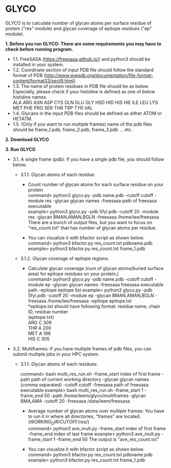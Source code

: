 # GLYCO

GLYCO is to calculate number of glycan atoms per surface residue of protein ("res" module) and glycan coverage of epitope residues ("ep" module).

**1. Before you run GLYCO: There are some requirements you may have to check before running program.<br />**
   - 1.1. FreeSASA (https://freesasa.github.io/) and python3 should be installed in your system.<br />
   - 1.2. Coordinate section of input PDB file should follow the standard format of PDB (http://www.wwpdb.org/documentation/file-format-content/format33/sect9.html).<br />
   - 1.3. The name of protein residues in PDB file should be as below. Especially, please check if your histidine is defined as one of below histidine names.<br />
    ALA ARG ASN ASP CYS GLN GLU GLY HSD HID HIS HIE ILE LEU LYS MET PHE PRO SER THR TRP TYR VAL<br />
   - 1.4. Glycans in the input PDB files should be defined as either ATOM or HETATM.<br />
   - 1.5. (Only if you want to run multiple frames) name of the pdb files should be frame_1.pdb, frame_2.pdb, frame_3.pdb ... etc.

**2. Download GLYCO**

**3. Run GLYCO<br />**
   - 3.1. A single frame (pdb): If you have a single pdb file, you should follow below.<br />
     - 3.1.1. Glycan atoms of each residue:<br />
     
       - Count number of glycan atoms for each surface residue on your protein<br />
       command> python3 glyco.py -pdb name.pdb -cutoff cutoff -module res -glycan glycan names -freesasa path of freesasa executable<br />
       example> python3 glyco.py -pdb 5fyl.pdb -cutoff 20 -module res -glycan BMAN,AMAN,BGLN -freesasa /home/lee/freesasa<br />
       There are a bunch of output files, but you want to focus on "res_count.txt" that has number of glycan atoms per residue.<br />
       
       - You can visualize it with bfactor script as shown below.<br /> 
       command> python3 bfactor.py res_count.txt pdbname.pdb<br />
       example> python3 bfactor.py res_count.txt frame_1.pdb<br />
       
     - 3.1.2. Glycan coverage of epitope regions:<br />
       
       - Calculate glycan coverage (num of glycan atoms/buried surface area) for epitope residues on your protein,)<br />
       command> python3 glyco.py -pdb name.pdb -cutoff cutoff -module ep -glycan glycan names -freesasa freesasa executable path -epitope epitope list
       example> python3 glyco.py -pdb 5fyl.pdb -cutoff 20 -module ep -glycan BMAN,AMAN,BGLN -freesasa /home/lee/freesasa -epitope epitope.txt<br />
       *epitope.txt should have following format: residue name, chain ID, residue number<br />
          (epitope.txt)<br />
          ARG C 309<br />
          THR A 200<br />
          MET A 196<br />
          HIS C 305<br />
 
   - 3.2. Multiframes: If you have multiple frames of pdb files, you can submit multiple jobs in your HPC system. <br />
     - 3.1.1. Glycan atoms of each residues:<br />
     
       command> bash multi_res_run.sh -frame_start index of first frame -path path of current working directory -glycan glycan names (comma separated) -cutoff cutoff -freesasa path of freesasa executable
       example> bash multi_res_run.sh -frame_start 1 -frame_end 50 -path /home/leem/glyco/multiframes -glycan BMA,AMA -cutoff 20 -freesasa /data/leem/freesasa
       
       - Average number of glycan atoms over multiple frames: You have to run it in where all directories, "frames" are located. ($WORKING_DIR/$CUTOFF/res/)<br /> 
       command> python3 ave_mult.py -frame_start index of first frame -frame_end index of last frame
       example> python3 ave_mult.py -frame_start 1 -frame_end 50 
       The output is "ave_res_count.txt"     
     
       - You can visualize it with bfactor script as shown below.<br /> 
       command> python3 bfactor.py res_count.txt pdbname.pdb<br />
       example> python3 bfactor.py res_count.txt frame_1.pdb<br />
     

